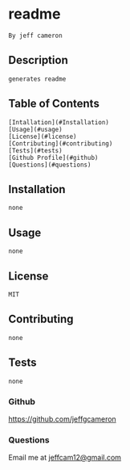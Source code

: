 # readme
    By jeff cameron

## Description
    generates readme
    
## Table of Contents
    [Intallation](#Installation)
    [Usage](#usage) 
    [License](#license)
    [Contributing](#contributing)
    [Tests](#tests)
    [Github Profile](#github)
    [Questions](#questions)

## Installation
    none
    
## Usage
    none
    
## License
    MIT
    
## Contributing
    none
    
## Tests
    none
    
### Github
https://github.com/jeffgcameron

### Questions 
Email me at jeffcam12@gmail.com